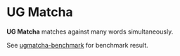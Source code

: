 # UG Matcha

**UG Matcha** matches against many words simultaneously.

See [ugmatcha-benchmark](https://github.com/koron/ugmatcha-benchmark) for benchmark result.
